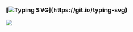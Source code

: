 ### [![Typing SVG](https://readme-typing-svg.demolab.com/?lines=Hello+👋+I'm+Ash!)](https://git.io/typing-svg)

<!-- **AIranfar/AIranfar** is a ✨ _special_ ✨ repository because its `README.md` (this file) appears on your GitHub profile.

## Languages and Tools: -->

<img src="https://media.giphy.com/media/cQNRp4QA8z7B6/giphy.gif" />
